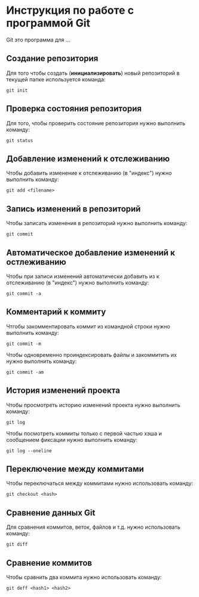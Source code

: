 # Инструкция по работе с программой Git

Git это программа для ...

## Создание репозитория

Для того чтобы создать (**инициализировать**) новый репозиторий в текущей папке используется команда:

    git init

## Проверка состояния репозитория

Для того, чтобы проверить состояние репозитория нужно выполнить команду:

    git status

## Добавление изменений к отслеживанию

Чтобы добавить изменение к отслеживанию (в "индекс") нужно выполнить команду:

    git add <filename>

## Запись изменений в репозиторий

Чтобы записать изменения в репозиторий нужно выполнить команду:

    git commit

## Автоматическое добавление изменений к остлеживанию

Чтобы при записи изменений автоматически добавить из к отслеживанию (в "индекс") нужно выполнить команду:

    git commit -a

## Комментарий к коммиту

Чтгобы закомментировать коммит из командной строки нужно выполнить команду:

    git commit -m

Чтобы одновременно проиндексировать файлы  и закоммитить их нужно выполнить команду:

    git commit -am

## История изменений проекта

Чтобы просмотреть историю изменений проекта нужно выполнить команду:

    git log

Чтобы посмотреть коммиты только с первой частью хэша и сообщением фиксации нужно выполнить команду:

    git log --oneline

## Переключение между коммитами

Чтобы переключаться между коммитами нужно использовать команду:

    git checkout <hash>

 ## Сравнение данных Git

 Для сравнения коммитов, веток, файлов и т.д. нужно использовать команду:

    git diff

## Сравнение коммитов

Чтобы сравнить два коммита нужно использовать команду:

    git deff <hash1> <hash2>

